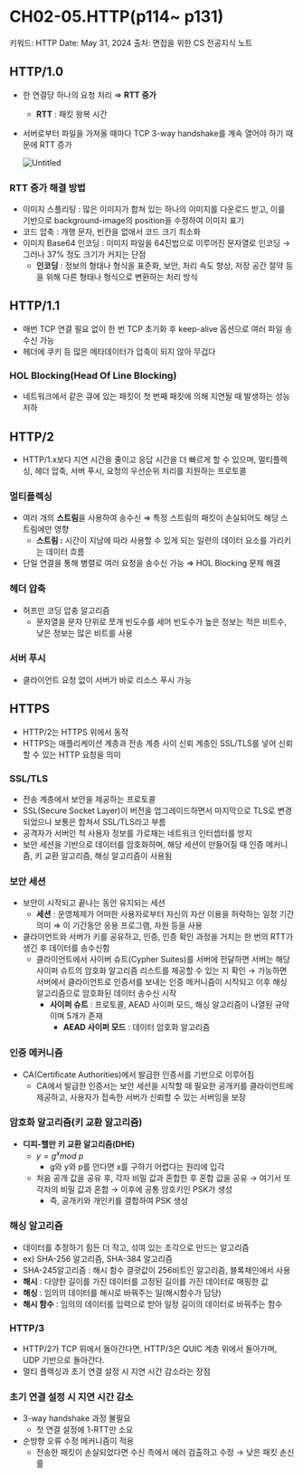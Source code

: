 # CH02-05.HTTP(p114~ p131)

키워드: HTTP
Date: May 31, 2024
출처: 면접을 위한 CS 전공지식 노트

## HTTP/1.0

- 한 연결당 하나의 요청 처리 ⇒ **RTT 증가**
    - **RTT** : 패킷 왕복 시간
- 서버로부터 파일을 가져올 때마다 TCP 3-way handshake를 계속 열어야 하기 때문에 RTT 증가
    
    ![Untitled](CH02-05%20HTTP(p114~%20p131)%205ff0e5767ed1429292ec736575baa7bc/Untitled.png)
    

### RTT 증가 해결 방법

- 이미지 스플리팅 : 많은 이미지가 합쳐 있는 하나의 이미지를 다운로드 받고, 이를 기반으로 background-image의 position을 수정하여 이미지 표기
- 코드 압축 : 개행 문자, 빈칸을 없애서 코드 크기 최소화
- 이미지 Base64 인코딩 : 이미지 파일을 64진법으로 이루어진 문자열로 인코딩 → 그러나 37% 정도 크기가 커지는 단점
    - **인코딩** : 정보의 형태나 형식을 표준화, 보안, 처리 속도 향상, 저장 공간 절약 등을 위해 다른 형태나 형식으로 변환하는 처리 방식

## HTTP/1.1

- 매번 TCP 연결 필요 없이 한 번 TCP 초기화 후 keep-alive 옵션으로 여러 파일 송수신 가능
- 헤더에 쿠키 등 많은 메타데이터가 압축이 되지 않아 무겁다

### HOL Blocking(Head Of Line Blocking)

- 네트워크에서 같은 큐에 있는 패킷이 첫 번째 패킷에 의해 지연될 때 발생하는 성능 저하

## HTTP/2

- HTTP/1.x보다 지연 시간을 줄이고 응답 시간을  더 빠르게 할 수 있으며, 멀티플렉싱, 헤더 압축, 서버 푸시, 요청의 우선순위 처리를 지원하는 프로토콜

### 멀티플렉싱

- 여러 개의 **스트림**을 사용하여 송수신 ⇒ 특정 스트림의 패킷이 손실되어도 해당 스트림에만 영향
    - **스트림 :**  시간이 지남에 따라 사용할 수 있게 되는 일련의 데이터 요소를 가리키는 데이터 흐름
- 단일 연결을 통해 병렬로 여러 요청을 송수신 가능 ⇒ HOL Blocking 문제 해결

### 헤더 압축

- 허프만 코딩 압충 알고리즘
    - 문자열을 문자 단위로 쪼개 빈도수를 세어 빈도수가 높은 정보는 적은 비트수, 낮은 정보는 많은 비트를 사용

### 서버 푸시

- 클라이언트 요청 없이 서버가 바로 리소스 푸시 가능

## HTTPS

- HTTP/2는 HTTPS 위에서 동작
- HTTPS는 애플리케이션 계층과 전송  계층 사이 신뢰 계층인 SSL/TLS를 넣어 신뢰할 수 있는 HTTP 요청을 의미

### SSL/TLS

- 전송 계층에서 보안을 제공하는 프로토콜
- SSL(Secure Socket Layer)이 버전을 업그레이드하면서 마지막으로 TLS로 변경되었으나 보통은 합쳐서 SSL/TLS라고 부름
- 공격자가 서버인 척 사용자 정보를 가로채는 네트워크 인터셉터를 방지
- 보안 세션을 기반으로 데이터를 암호화하며, 해당 세션이 만들어질 때 인증 메커니즘, 키 교환 알고리즘, 해싱 알고리즘이 사용됨

### 보안 세션

- 보안이 시작되고 끝나는 동안 유지되는 세션
    - **세션** : 운영체제가 어떠한 사용자로부터 자신의 자산 이용을 허락하는 일정 기간 의미 ⇒ 이 기간동안 응용 프로그램, 자원 등을 사용
- 클라이언트와 서버가 키를 공유하고, 인증, 인증 확인 과정을 거치는 한 번의 RTT가 생긴 후 데이터를 송수신함
    - 클라이언트에서 사이버 슈트(Cypher Suites)를 서버에 전달하면 서버는 해당 사이퍼 슈트의 암호화 알고리즘 리스트를 제공할 수 있는 지 확인 → 가능하면 서버에서 클라이언트로 인증서를 보내는 인증 메커니즘이 시작되고 이후 해싱 알고리즘으로 암호화된 데이터 송수신 시작
        - **사이퍼 슈트** :  프로토콜, AEAD 사이퍼 모드, 해싱 알고리즘이 나열된 규약이며 5개가 존재
            - **AEAD 사이퍼 모드** : 데이터 암호화 알고리즘

### 인증 메커니즘

- CA(Certificate Authorities)에서 발급한 인증서를 기반으로 이루어짐
    - CA에서 발급한 인증서는 보안 세션을 시작할 때 필요한 공개키를 클라이언트에 제공하고, 사용자가 접속한 서버가 신뢰할 수 있는 서버임을 보장

### 암호화 알고리즘(키 교환 알고리즘)

- **디피-헬만 키 교환 알고리즘(DHE)**
    - $y = g^xmod\ p$
        - g와 y와 p를 안다면 x를 구하기 어렵다는 원리에 입각
    - 처음 공개 값을 공유 후, 각자 비밀 값과 혼합한 후 혼합 값을 공유 → 여기서 또 각자의 비밀 값과 혼합 → 이후에 공통 암호키인 PSK가 생성
        - 즉, 공개키와 개인키를 결합하여 PSK 생성

### 해싱 알고리즘

- 데이터를 추정하기 힘든 더 작고, 섞여 있는 조각으로 만드는 알고리즘
- ex) SHA-256 알고리즘, SHA-384 알고리즘
- SHA-245알고리즘 : 해시 함수 결괏값이 256비트인 알고리즘, 블록체인에서 사용
- **해시** : 다양한 길이를 가진 데이터를 고정된 길이를 가진 데이터로 매핑한 값
- **해싱** : 임의의 데이터를 해시로 바꿔주는 일(해시함수가 담당)
- **해시 함수** : 임의의 데이터를 입력으로 받아 일정 길이의 데이터로 바꿔주는 함수

### HTTP/3

- HTTP/2가 TCP 위에서 돌아간다면, HTTP/3은 QUIC 계층 위에서 돌아가며, UDP 기반으로 돌아간다.
- 멀티 플렉싱과 초기 연결 설정 시 지연 시간 감소라는 장점

### 초기 연결 설정 시 지연 시간 감소

- 3-way handshake 과정 불필요
    - 첫 연결 설정에 1-RTT만 소요
- 순방향 오류 수정 메커니즘이 적용
    - 전송한 패킷이 손실되었다면 수신 측에서 에러 검출하고 수정 → 낮은 패킷 손신률